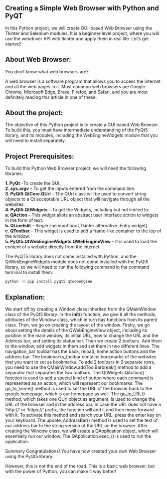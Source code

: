 ## Creating a Simple Web Browser with Python and PyQT

In this Python project, we will create GUI-based Web Browser using the Tkinter and Selenium modules. It is a beginner level project, where you will use the webdriver API with tkinter and apply them in real life. Let’s get started!

## About Web Browser:
You don’t know what web browsers are?

A web browser is a software program that allows you to access the internet and all the web pages in it.
Most common web browsers are Google Chrome, Microsoft Edge, Brave, Firefox, and Safari, and you are most definitely reading this article in one of these.

## About the project:
The objective of this Python project is to create a GUI based Web Browser. To build this, you must have intermediate understanding of the PyQt5 library, and its modules, including the WebEngineWidgets module that you will need to install separately.

## Project Prerequisites:
To build this Python Web Browser project, we will need the following libraries:


<b>1. PyQt</b> –To create the GUI.<br>
<b>2. sys.argv</b> – To get the inputs entered from the command line.<br>
<b>3. PyQt5.QtCore.QUrl</b> – The QUrl class will be used to convert string objects to a Qt acceptable URL object that will navigate through all the websites.<br>
<b>4. PyQt5.QtWidgets</b> – To get the Widgets, including but not limited to:<br>
<b>a. QAction </b>– This widget allots an abstract user interface action to widgets in the form of text.<br>
<b>b. QLineEdit</b> – Single line input box [Tkinter alternative: Entry widget]<br>
<b>c. QToolbar</b> – This widget is used to add a frame-like container to the top of the window.<br>
<b>5. PyQt5.QtWebEngineWidgets.QWebEngineView</b> – It is used to load the content of a website directly from the internet.<br>

The PyQT5 library does not come installed with Python, and the QtWebEngineWidgets module does not come installed with the PyQt5 library, so we will need to run the following command in the command terminal to install them:

```bash
python -m pip install pyqt5 qtwebengine
```

## Explanation:

We start off by creating a Window class inherited from the QMainWindow class of the PyQt5 library.
In the __init__() function, we give it all the methods, attributes of the Window class, which in turn has functions from its parent class.
Then, we go on creating the layout of the window.
Firstly, we go about setting the details of the QWebEngineView object, including its position in the main window, its initial URL, how to change the URL and the Address bar, and setting its status bar.
Then we create 2 toolbars. Add them to the window, add widgets in them and set them in two different lines.
The navigation_bar toolbar has the back, reload, home action buttons and the address bar.
The bookmarks_toolbar contains bookmarks of the websites that you want to set as bookmarks.
To add 2 toolbars in 2 separate rows, you need to use the QMainWindow.addToolBarbreak() method to add a separator that separates the two toolbars.
The QtWidgets.QAction() function is used to add a special kind of button where each command is represented as an action, which will represent our bookmarks.
The go_to_home() method is used to set the URL of the browser back to the google homepage, which is our homepage as well.
The go_to_URL() method, which takes one QUrl object as argument, is used to change the URL of the browser and in the address bar. In case the URL does not have a ‘http://’ or ‘https://’ prefix, the function will add it and then move forward with it.
To activate this method and search your URL, press the enter key on your keyboard.
The update_AddressBar() method is used to set the text of our address bar to the string version of the URL on the browser.
After creating the Window class, we will create a QApplication object, which will essentially run our window.
The QApplication.exec_() is used to run the application.

Summary
Congratulations! You have now created your own Web Browser using the PyQt5 library.

However, this is not the end of the road. This is a basic web browser, but with the power of Python, you can make it way better!
